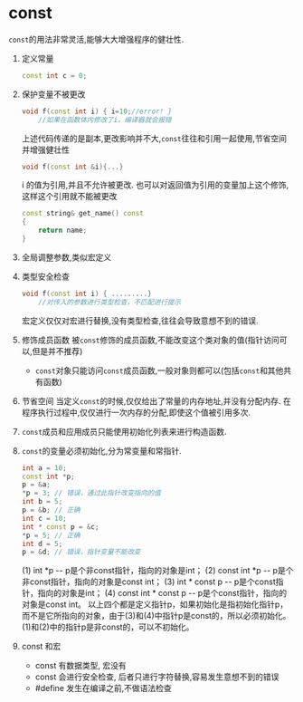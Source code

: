 # const
`const`的用法非常灵活,能够大大增强程序的健壮性.
1. 定义常量
    ```cpp
    const int c = 0;
    ```
2. 保护变量不被更改
    ```cpp
    void f(const int i) { i=10;//error! }
        //如果在函数体内修改了i，编译器就会报错
    ```
    上述代码传递的是副本,更改影响并不大,`const`往往和引用一起使用,节省空间并增强健壮性
    ```cpp
    void f(const int &i){...}
    ```
    i 的值为引用,并且不允许被更改.
    也可以对返回值为引用的变量加上这个修饰,这样这个引用就不能被更改
    ```cpp
    const string& get_name() const 
    { 
        return name; 
    } 
    ```
3. 全局调整参数,类似宏定义
4. 类型安全检查
    ```cpp
    void f(const int i) { .........}
        //对传入的参数进行类型检查，不匹配进行提示
    ```
    宏定义仅仅对宏进行替换,没有类型检查,往往会导致意想不到的错误.
5. 修饰成员函数
    被`const`修饰的成员函数,不能改变这个类对象的值(指针访问可以,但是并不推荐)
    - `const`对象只能访问`const`成员函数,一般对象则都可以(包括`const`和其他共有函数)

6. 节省空间
    当定义`const`的时候,仅仅给出了常量的内存地址,并没有分配内存.
    在程序执行过程中,仅仅进行一次内存的分配,即使这个值被引用多次.

7. `const`成员和应用成员只能使用初始化列表来进行构造函数.

8. `const`的变量必须初始化,分为常变量和常指针.
    ```cpp
    int a = 10;
    const int *p;
    p = &a;
    *p = 3; // 错误，通过此指针改变指向的值
    int b = 5;
    p = &b; // 正确
    int c = 10;
    int * const p = &c;
    *p = 5; // 正确
    int d = 5;
    p = &d; // 错误，指针变量不能改变
    ```
    (1) int *p  -- p是个非const指针，指向的对象是int；
    (2) const int *p  --  p是个非const指针，指向的对象是const int；
    (3) int * const p  -- p是个const指针，指向的对象是int；
    (4) const int * const p  -- p是个const指针，指向的对象是const int。
    以上四个都是定义指针p，如果初始化是指初始化指针p，而不是它所指向的对象，由于(3)和(4)中指针p是const的，所以必须初始化。(1)和(2)中的指针p是非const的，可以不初始化。
9. const 和宏
    - const 有数据类型, 宏没有
    - const 会进行安全检查, 后者只进行字符替换,容易发生意想不到的错误
    - #define 发生在编译之前,不做语法检查